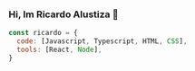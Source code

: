 ### Hi, Im Ricardo Alustiza 👋

```js
const ricardo = {
  code: [Javascript, Typescript, HTML, CSS],
  tools: [React, Node],
}
```
<!--
**RicardoAlustiza/RicardoAlustiza** is a ✨ _special_ ✨ repository because its `README.md` (this file) appears on your GitHub profile.

Here are some ideas to get you started:

- 🔭 I’m currently working on ...
- 🌱 I’m currently learning ...
- 👯 I’m looking to collaborate on ...
- 🤔 I’m looking for help with ...
- 💬 Ask me about ...
- 📫 How to reach me: ...
- 😄 Pronouns: ...
- ⚡ Fun fact: ...
-->
